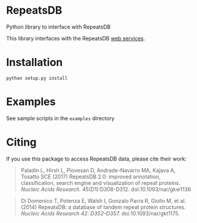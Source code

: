 # RepeatsDB
Python library to interface with RepeatsDB

This library interfaces with the RepeatsDB [web services](http://repeatsdb.bio.unipd.it/help#access).

# Installation

    python setup.py install

# Examples

See sample scripts in the `examples` directory

# Citing

If you use this package to access RepeatsDB data, please cite their work:

> Paladin L, Hirsh L, Piovesan D, Andrade-Navarro MA, Kajava A, Tosatto SCE (2017) RepeatsDB 2.0: improved annotation, classification, search engine and visualization of repeat proteins. *Nucleic Acids Research.* 45(D1):D308-D312. doi:10.1093/nar/gkw1136

> Di Domenico T, Potenza E, Walsh I, Gonzalo Parra R, Giollo M, et al. (2014) RepeatsDB: a database of tandem repeat protein structures. *Nucleic Acids Research 42: D352–D357.* doi:10.1093/nar/gkt1175.

